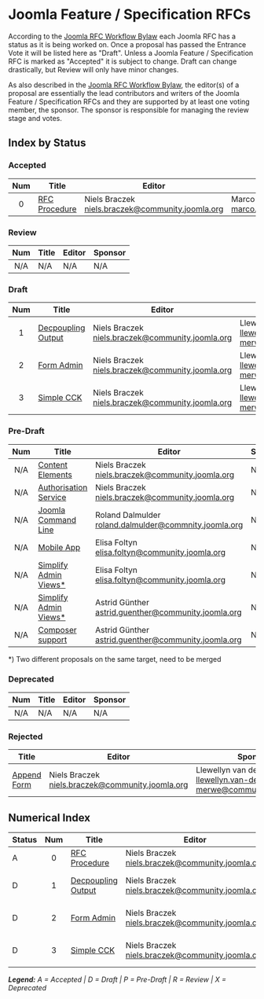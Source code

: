 # Joomla Feature / Specification RFCs

According to the [Joomla RFC Workflow Bylaw][workflow] each Joomla RFC has a
status as it is being worked on. Once a proposal has passed the Entrance Vote it
will be listed here as "Draft". Unless a Joomla Feature / Specification RFC is marked
as "Accepted" it is subject to change. Draft can change drastically, but Review will
only have minor changes.

As also described in the [Joomla RFC Workflow Bylaw][workflow], the editor(s) of a
proposal are essentially the lead contributors and writers of the Joomla Feature /
Specification RFCs and they are supported by at least one voting member, the sponsor.
The sponsor is responsible for managing the review stage and votes.

## Index by Status

### Accepted

| Num | Title                          | Editor                  | Sponsor           |
|:---:|--------------------------------|-------------------------|-------------------|
| 0 | [RFC Procedure][rfc-procedure] | Niels Braczek <niels.braczek@community.joomla.org> | Marco Dings <marco.dings@community.joomla.org> |

### Review

| Num | Title                          | Editor                  | Sponsor           |
|:---:|--------------------------------|-------------------------|-------------------|
| N/A | N/A                            | N/A                     | N/A               |

### Draft

| Num | Title                                   | Editor                                              | Sponsor                                                                |
|:---:|-----------------------------------------|-----------------------------------------------------|------------------------------------------------------------------------|
|  1  | [Decpoupling Output][decoupling-output] | Niels Braczek <niels.braczek@community.joomla.org>  | Llewellyn van der Merwe <llewellyn.van-der-merwe@community.joomla.org> |
|  2  | [Form Admin][form-admin]                | Niels Braczek <niels.braczek@community.joomla.org>  | Llewellyn van der Merwe <llewellyn.van-der-merwe@community.joomla.org> |
|  3  | [Simple CCK][simple-cck]                | Niels Braczek <niels.braczek@community.joomla.org>  | Llewellyn van der Merwe <llewellyn.van-der-merwe@community.joomla.org> |

### Pre-Draft

| Num | Title                          | Editor                           | Sponsor           |
|:---:|--------------------------------|----------------------------------|-------------------|
| N/A | [Content Elements][contentelements]  | Niels Braczek <niels.braczek@community.joomla.org> | N/A |
| N/A | [Authorisation Service][authorisation]  | Niels Braczek <niels.braczek@community.joomla.org> | N/A |
| N/A | [Joomla Command Line][joomla-cli]  | Roland Dalmulder <roland.dalmulder@commnity.joomla.org> | N/A |
| N/A | [Mobile App][mobile-app]  | Elisa Foltyn <elisa.foltyn@community.joomla.org> | N/A |
| N/A | [Simplify Admin Views*][simplify-admin]  | Elisa Foltyn <elisa.foltyn@community.joomla.org> | N/A |
| N/A | [Simplify Admin Views*][simplify-admin2]  | Astrid Günther <astrid.guenther@community.joomla.org> | N/A |
| N/A | [Composer support][composer]  | Astrid Günther <astrid.guenther@community.joomla.org> | N/A |

*) Two different proposals on the same target, need to be merged 

### Deprecated

| Num | Title                          | Editor                  | Sponsor           |
|:---:|--------------------------------|-------------------------|-------------------|
| N/A | N/A                            | N/A                     | N/A               |

### Rejected

| Title                       | Editor                  | Sponsor           |
|-----------------------------|-------------------------|-------------------|
| [Append Form][append-form] | Niels Braczek <niels.braczek@community.joomla.org>  | Llewellyn van der Merwe <llewellyn.van-der-merwe@community.joomla.org> |

## Numerical Index

| Status | Num | Title                                   | Editor                                             | Sponsor           |
|--------|:---:|-----------------------------------------|----------------------------------------------------|-------------------|
| A      |  0  | [RFC Procedure][rfc-procedure]          | Niels Braczek <niels.braczek@community.joomla.org> | Marco Dings <marco.dings@community.joomla.org> |
| D      |  1  | [Decpoupling Output](decoupling-output) | Niels Braczek <niels.braczek@community.joomla.org> | Llewellyn van der Merwe <llewellyn.van-der-merwe@community.joomla.org> |
| D      |  2  | [Form Admin](form-admin)                | Niels Braczek <niels.braczek@community.joomla.org> | Llewellyn van der Merwe <llewellyn.van-der-merwe@community.joomla.org> |
| D      |  3  | [Simple CCK](simple-cck)                | Niels Braczek <niels.braczek@community.joomla.org> | Llewellyn van der Merwe <llewellyn.van-der-merwe@community.joomla.org> |

_**Legend:** A = Accepted | D = Draft | P = Pre-Draft | R = Review | X = Deprecated_

[workflow]: bylaws/workflow.md
[contentelements]: https://github.com/joomla/rfc/tree/master/proposed
[authorisation]: https://github.com/joomla/rfc/pull/2
[joomla-cli]: https://github.com/joomla/rfc/pull/4
[mobile-app]: https://github.com/joomla/rfc/pull/5
[simplify-admin]: https://github.com/joomla/rfc/pull/6
[simplify-admin2]: https://github.com/joomla/rfc/pull/7
[composer]: https://github.com/joomla/rfc/pull/8
[rfc-procedure]: https://github.com/joomla/rfc/blob/master/accepted/RFC-0-rfc-meta.md
[decoupling-output]: https://github.com/joomla/rfc/pull/36
[form-admin]: https://github.com/joomla/rfc/pull/31
[simple-cck]: https://github.com/joomla/rfc/pull/26
[append-form]: https://github.com/joomla/rfc/pull/18
